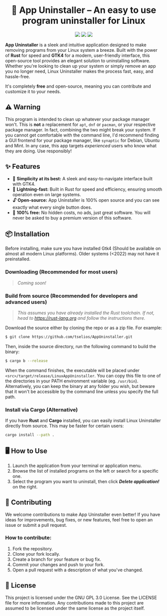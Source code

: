 <center>
<h1> 🚀 <b>App Uninstaller</b> – An easy to use program uninstaller for Linux</h1>

<img src="https://img.shields.io/badge/License-GPL-3.svg">
<img src="https://img.shields.io/badge/Made%20with-Rust-orange">
<img src="https://img.shields.io/badge/GTK-4.0-blue">

</center>

**App Uninstaller** is a sleek and intuitive application designed to make removing programs from your Linux system a breeze. Built with the power of **Rust** for speed and **GTK4** for a modern, user-friendly interface, this open-source tool provides an elegant solution to uninstalling software. Whether you're looking to clean up your system or simply remove an app you no longer need, Linux Uninstaller makes the process fast, easy, and hassle-free.

It's completely **free** and open-source, meaning you can contribute and customize it to your needs.

## ⚠️ Warning
This program is intended to clean up whatever your package manager won't. This is **not** a replacement for `apt`, `dnf` or `pacman`, or your respective package manager. In fact, combining the two might break your system. If you cannot get comfortable with the command line, I'd recommend finding a GUI frontend for your package manager, like `synaptic` for Debian, Ubuntu and Mint. In any case, this app targets *experienced* users who know what they are doing. Use responsibly!

## ✨ **Features**  

- 🌟 **Simplicity at its best:** A sleek and easy-to-navigate interface built with GTK4.
- 🚀 **Lightning-fast:** Built in Rust for speed and efficiency, ensuring smooth operation even on large systems.
- 🔓 **Open-source:** App Uninstaller is 100% open source and you can see exactly what every single button does.
- 💸 **100% free:** No hidden costs, no ads, just great software. You will never be asked to buy a premium version of this software.

## 📦 **Installation**  
Before installing, make sure you have installed Gtk4 (Should be available on almost all modern Linux platforms). Older systems (<2022) may not have it preinstalled.

### **Downloading** (Recommended for most users)
> *Coming soon!*

### **Build from source** (Recommended for developers and advanced users)
> *This assumes you have already installed the Rust toolchain. If not, head to https://rust-lang.org and follow the instructions there.*

Download the source either by cloning the repo or as a zip file. For example:
```sh
$ git clone https://github.com/tselios/AppUninstaller.git
```
Then, inside the source directory, run the following command to build the binary:
```sh
$ cargo b --release
```
When the command finishes, the executable will be placed under `<src>/target/release/LinuxAppUninstaller`. You can copy this file to one of the directories in your PATH environment variable (eg. `/usr/bin`). Alternatively, you can keep the binary at any folder you wish, but beware that it won't be accessible by the command line unless you specify the full path.

### **Install via Cargo** (Alternative)
If you have **Rust** and **Cargo** installed, you can easily install Linux Uninstaller directly from source. This may be faster for certain users:
```sh
cargo install --path .
```

## 🖥️ How to Use
1. Launch the application from your terminal or application menu.
2. Browse the list of installed programs on the left or search for a specific one.
3. Select the program you want to uninstall, then click ***Delete application!*** on the right.

## 🤝 Contributing
We welcome contributions to make App Uninstaller even better! If you have ideas for improvements, bug fixes, or new features, feel free to open an issue or submit a pull request.

### **How to contribute:**
1. Fork the repository.
2. Clone your fork locally.
3. Create a branch for your feature or bug fix.
4. Commit your changes and push to your fork.
5. Open a pull request with a description of what you've changed.

## 📜 License

This project is licensed under the GNU GPL 3.0 License. See the LICENSE file for more information. Any contributions made to this project are assumed to be licensed under the same license as the project itself.